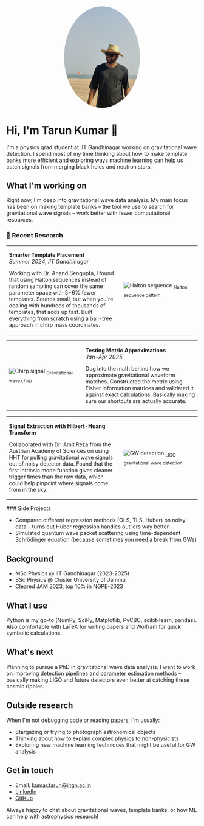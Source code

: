 <div align="center">
  <img src="/images/github.jpg" alt="Tarun Kumar" width="200" style="border-radius: 50%;"/>
</div>

# Hi, I'm Tarun Kumar 👋

I'm a physics grad student at IIT Gandhinagar working on gravitational wave detection. I spend most of my time thinking about how to make template banks more efficient and exploring ways machine learning can help us catch signals from merging black holes and neutron stars.

## What I'm working on

Right now, I'm deep into gravitational wave data analysis. My main focus has been on making template banks – the tool we use to search for gravitational wave signals – work better with fewer computational resources.

### 🌌 Recent Research

<table>
<tr>
<td width="60%">

**Smarter Template Placement**  
*Summer 2024, IIT Gandhinagar*

Working with Dr. Anand Sengupta, I found that using Halton sequences instead of random sampling can cover the same parameter space with 5-6% fewer templates. Sounds small, but when you're dealing with hundreds of thousands of templates, that adds up fast. Built everything from scratch using a ball-tree approach in chirp mass coordinates.

</td>
<td width="40%">
<img src="https://upload.wikimedia.org/wikipedia/commons/thumb/e/e3/Halton_sequence_2D.svg/400px-Halton_sequence_2D.svg.png" alt="Halton sequence" width="100%"/>
<sub>Halton sequence pattern</sub>
</td>
</tr>
</table>

<table>
<tr>
<td width="40%">
<img src="https://upload.wikimedia.org/wikipedia/commons/thumb/d/db/Chirp_signal.svg/500px-Chirp_signal.svg.png" alt="Chirp signal" width="100%"/>
<sub>Gravitational wave chirp</sub>
</td>
<td width="60%">

**Testing Metric Approximations**  
*Jan-Apr 2025*

Dug into the math behind how we approximate gravitational waveform matches. Constructed the metric using Fisher information matrices and validated it against exact calculations. Basically making sure our shortcuts are actually accurate.

</td>
</tr>
</table>

<table>
<tr>
<td width="60%">

**Signal Extraction with Hilbert-Huang Transform**

Collaborated with Dr. Amit Reza from the Austrian Academy of Sciences on using HHT for pulling gravitational wave signals out of noisy detector data. Found that the first intrinsic mode function gives cleaner trigger times than the raw data, which could help pinpoint where signals come from in the sky.

</td>
<td width="40%">
<img src="https://upload.wikimedia.org/wikipedia/commons/thumb/d/db/LIGO_measurement_of_gravitational_waves.svg/500px-LIGO_measurement_of_gravitational_waves.svg.png" alt="GW detection" width="100%"/>
<sub>LIGO gravitational wave detection</sub>
</td>
</tr>
</table>
### Side Projects

- Compared different regression methods (OLS, TLS, Huber) on noisy data – turns out Huber regression handles outliers way better
- Simulated quantum wave packet scattering using time-dependent Schrödinger equation (because sometimes you need a break from GWs)

## Background

- MSc Physics @ IIT Gandhinagar (2023-2025)
- BSc Physics @ Cluster University of Jammu
- Cleared JAM 2023, top 10% in NGPE-2023

## What I use

Python is my go-to (NumPy, SciPy, Matplotlib, PyCBC, scikit-learn, pandas). Also comfortable with LaTeX for writing papers and Wolfram for quick symbolic calculations.

## What's next

Planning to pursue a PhD in gravitational wave data analysis. I want to work on improving detection pipelines and parameter estimation methods – basically making LIGO and future detectors even better at catching these cosmic ripples.

## Outside research

When I'm not debugging code or reading papers, I'm usually:
- Stargazing or trying to photograph astronomical objects
- Thinking about how to explain complex physics to non-physicists
- Exploring new machine learning techniques that might be useful for GW analysis

## Get in touch

- Email: kumar.tarun@iitgn.ac.in
- [LinkedIn](https://www.linkedin.com/in/tarun-jindwan-324b69299/)
- [GitHub](https://github.com/Tarun354)

Always happy to chat about gravitational waves, template banks, or how ML can help with astrophysics research!
